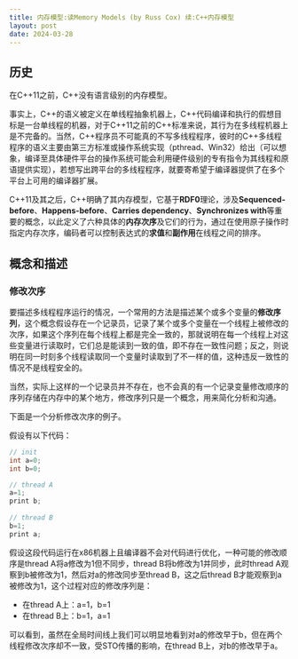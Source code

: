 ```yaml
---
title: 内存模型:读Memory Models (by Russ Cox) 续:C++内存模型
layout: post
date: 2024-03-28
---
```


## 历史

在C++11之前，C++没有语言级别的内存模型。

事实上，C++的语义被定义在单线程抽象机器上，C++代码编译和执行的假想目标是一台单线程的机器，对于C++11之前的C++标准来说，其行为在多线程机器上是不完备的。当然，C++程序员不可能真的不写多线程程序，彼时的C++多线程程序的语义主要由第三方标准或操作系统实现（pthread、Win32）给出（可以想象，编译至具体硬件平台的操作系统可能会利用硬件级别的专有指令为其线程和原语提供实现），若想写出跨平台的多线程程序，就要寄希望于编译器提供了在多个平台上可用的编译器扩展。

C++11及其之后，C++明确了其内存模型，它基于**RDF0**理论，涉及**Sequenced-before**、**Happens-before**、**Carries dependency**、**Synchronizes with**等重要的概念，以此定义了六种具体的**内存次序**及它们的行为，通过在使用原子操作时指定内存次序，编码者可以控制表达式的**求值**和**副作用**在线程之间的排序。

## 概念和描述

### 修改次序

要描述多线程程序运行的情况，一个常用的方法是描述某个或多个变量的**修改序列**，这个概念假设存在一个记录员，记录了某个或多个变量在一个线程上被修改的次序，如果这个序列在每个线程上都是完全一致的，那就说明在每一个线程上对这些变量进行读取时，它们总是能读到一致的值，即不存在一致性问题；反之，则说明在同一时刻多个线程读取同一个变量时读取到了不一样的值，这种违反一致性的情况不是线程安全的。

当然，实际上这样的一个记录员并不存在，也不会真的有一个记录变量修改顺序的序列存储在内存中的某个地方，修改序列只是一个概念，用来简化分析和沟通。

下面是一个分析修改次序的例子。

假设有以下代码：

```C++
// init
int a=0;
int b=0;

// thread A
a=1;
print b;
    
// thread B
b=1;
print a;
```

假设这段代码运行在x86机器上且编译器不会对代码进行优化，一种可能的修改顺序是thread A将a修改为1但不同步，thread B将b修改为1并同步，此时thread A观察到b被修改为1，然后对a的修改同步至thread B，这之后thread B才能观察到a被修改为1，这个过程对应的修改序列是：

* 在thread A上：a=1，b=1
* 在thread B上：b=1，a=1

可以看到，虽然在全局时间线上我们可以明显地看到对a的修改早于b，但在两个线程修改次序却不一致，受STO传播的影响，在thread B上，对b的修改早于a。
